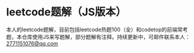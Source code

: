 # leetcode题解（JS版本）
本人的leetcode题解，目前包括leetcode热题100（全）和codetop的前端常考题，本仓库使用JS来写题解，部分题解有注释。持续更新中，可邮件联系本人：2771151076@qq.com
